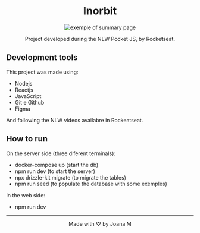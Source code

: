 <h1 align="center"> Inorbit </h1>

<p align="center">
  <img alt="exemple of summary page" src=".github/summit.png">
</p>

<p align="center"> Project developed during the NLW Pocket JS, by Rocketseat.</p>

## Development tools

This project was made using:

- Nodejs
- Reactjs
- JavaScript
- Git e Github
- Figma

And following the NLW videos availabre in Rockeatseat.

## How to run

On the server side (three diferent terminals):
- docker-compose up (start the db)
- npm run dev (to start the server)
- npx drizzle-kit migrate (to migrate the tables)
- npm run seed (to populate the database with some exemples)

In the web side:
- npm run dev

---
<p align="center"> Made with ♡ by Joana M </p>

